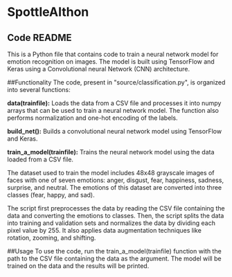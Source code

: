 # SpottleAIthon
## Code README
This is a Python file that contains code to train a neural network model for emotion recognition on images. The model is built using TensorFlow and Keras using a Convolutional neural Network (CNN) architecture.

##Functionality
The code, present in "source/classification.py", is organized into several functions:

**data(trainfile):** Loads the data from a CSV file and processes it into numpy arrays that can be used to train a neural network model. The function also performs normalization and one-hot encoding of the labels.

**build_net():** Builds a convolutional neural network model using TensorFlow and Keras.

**train_a_model(trainfile):** Trains the neural network model using the data loaded from a CSV file.

The dataset used to train the model includes 48x48 grayscale images of faces with one of seven emotions: anger, disgust, fear, happiness, sadness, surprise, and neutral. The emotions of this dataset are converted into three classes (fear, happy, and sad).

The script first preprocesses the data by reading the CSV file containing the data and converting the emotions to classes. Then, the script splits the data into training and validation sets and normalizes the data by dividing each pixel value by 255. It also applies data augmentation techniques like rotation, zooming, and shifting.

##Usage
To use the code, run the train_a_model(trainfile) function with the path to the CSV file containing the data as the argument. The model will be trained on the data and the results will be printed.

